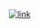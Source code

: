 <html>
      <img src="https://assets.onecompiler.app/42ryuv2wx/42w5qzge2/1000000233.jpg" alt="" />



<html>
            

 <body>
              <a href="https://naitikkhandelwal1.github.io/samriddhi_maam-s_wishes/"><img src="https://assets.onecompiler.app/42ryuv2wx/42w6ej2y2/1000000247.jpg" alt="link" /></a>



 </body>


</html>
  
</html>
